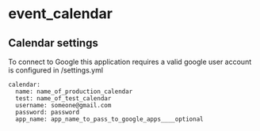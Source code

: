 event_calendar
==============

Calendar settings
-----------------
To connect to Google this application requires a valid google user account
is configured in /settings.yml

    calendar:
      name: name_of_production_calendar
      test: name_of_test_calendar
      username: someone@gmail.com
      password: password
      app_name: app_name_to_pass_to_google_apps____optional

